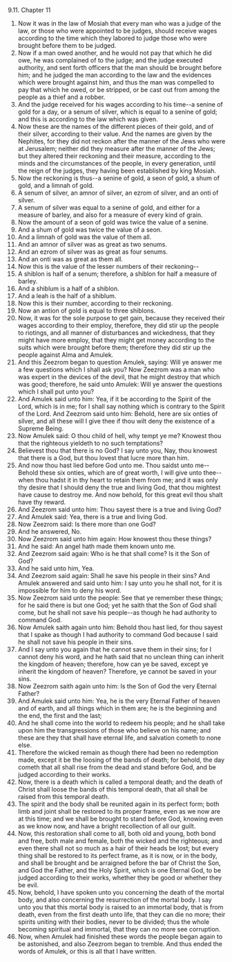 9.11. Chapter 11
1. Now it was in the law of Mosiah that every man who was a judge of the law, or those who were appointed to be judges, should receive wages according to the time which they labored to judge those who were brought before them to be judged.
2. Now if a man owed another, and he would not pay that which he did owe, he was complained of to the judge; and the judge executed authority, and sent forth officers that the man should be brought before him; and he judged the man according to the law and the evidences which were brought against him, and thus the man was compelled to pay that which he owed, or be stripped, or be cast out from among the people as a thief and a robber.
3. And the judge received for his wages according to his time--a senine of gold for a day, or a senum of silver, which is equal to a senine of gold; and this is according to the law which was given.
4. Now these are the names of the different pieces of their gold, and of their silver, according to their value. And the names are given by the Nephites, for they did not reckon after the manner of the Jews who were at Jerusalem; neither did they measure after the manner of the Jews; but they altered their reckoning and their measure, according to the minds and the circumstances of the people, in every generation, until the reign of the judges, they having been established by king Mosiah.
5. Now the reckoning is thus--a senine of gold, a seon of gold, a shum of gold, and a limnah of gold.
6. A senum of silver, an amnor of silver, an ezrom of silver, and an onti of silver.
7. A senum of silver was equal to a senine of gold, and either for a measure of barley, and also for a measure of every kind of grain.
8. Now the amount of a seon of gold was twice the value of a senine.
9. And a shum of gold was twice the value of a seon.
10. And a limnah of gold was the value of them all.
11. And an amnor of silver was as great as two senums.
12. And an ezrom of silver was as great as four senums.
13. And an onti was as great as them all.
14. Now this is the value of the lesser numbers of their reckoning--
15. A shiblon is half of a senum; therefore, a shiblon for half a measure of barley.
16. And a shiblum is a half of a shiblon.
17. And a leah is the half of a shiblum.
18. Now this is their number, according to their reckoning.
19. Now an antion of gold is equal to three shiblons.
20. Now, it was for the sole purpose to get gain, because they received their wages according to their employ, therefore, they did stir up the people to riotings, and all manner of disturbances and wickedness, that they might have more employ, that they might get money according to the suits which were brought before them; therefore they did stir up the people against Alma and Amulek.
21. And this Zeezrom began to question Amulek, saying: Will ye answer me a few questions which I shall ask you? Now Zeezrom was a man who was expert in the devices of the devil, that he might destroy that which was good; therefore, he said unto Amulek: Will ye answer the questions which I shall put unto you?
22. And Amulek said unto him: Yea, if it be according to the Spirit of the Lord, which is in me; for I shall say nothing which is contrary to the Spirit of the Lord. And Zeezrom said unto him: Behold, here are six onties of silver, and all these will I give thee if thou wilt deny the existence of a Supreme Being.
23. Now Amulek said: O thou child of hell, why tempt ye me? Knowest thou that the righteous yieldeth to no such temptations?
24. Believest thou that there is no God? I say unto you, Nay, thou knowest that there is a God, but thou lovest that lucre more than him.
25. And now thou hast lied before God unto me. Thou saidst unto me--Behold these six onties, which are of great worth, I will give unto thee--when thou hadst it in thy heart to retain them from me; and it was only thy desire that I should deny the true and living God, that thou mightest have cause to destroy me. And now behold, for this great evil thou shalt have thy reward.
26. And Zeezrom said unto him: Thou sayest there is a true and living God?
27. And Amulek said: Yea, there is a true and living God.
28. Now Zeezrom said: Is there more than one God?
29. And he answered, No.
30. Now Zeezrom said unto him again: How knowest thou these things?
31. And he said: An angel hath made them known unto me.
32. And Zeezrom said again: Who is he that shall come? Is it the Son of God?
33. And he said unto him, Yea.
34. And Zeezrom said again: Shall he save his people in their sins? And Amulek answered and said unto him: I say unto you he shall not, for it is impossible for him to deny his word.
35. Now Zeezrom said unto the people: See that ye remember these things; for he said there is but one God; yet he saith that the Son of God shall come, but he shall not save his people--as though he had authority to command God.
36. Now Amulek saith again unto him: Behold thou hast lied, for thou sayest that I spake as though I had authority to command God because I said he shall not save his people in their sins.
37. And I say unto you again that he cannot save them in their sins; for I cannot deny his word, and he hath said that no unclean thing can inherit the kingdom of heaven; therefore, how can ye be saved, except ye inherit the kingdom of heaven? Therefore, ye cannot be saved in your sins.
38. Now Zeezrom saith again unto him: Is the Son of God the very Eternal Father?
39. And Amulek said unto him: Yea, he is the very Eternal Father of heaven and of earth, and all things which in them are; he is the beginning and the end, the first and the last;
40. And he shall come into the world to redeem his people; and he shall take upon him the transgressions of those who believe on his name; and these are they that shall have eternal life, and salvation cometh to none else.
41. Therefore the wicked remain as though there had been no redemption made, except it be the loosing of the bands of death; for behold, the day cometh that all shall rise from the dead and stand before God, and be judged according to their works.
42. Now, there is a death which is called a temporal death; and the death of Christ shall loose the bands of this temporal death, that all shall be raised from this temporal death.
43. The spirit and the body shall be reunited again in its perfect form; both limb and joint shall be restored to its proper frame, even as we now are at this time; and we shall be brought to stand before God, knowing even as we know now, and have a bright recollection of all our guilt.
44. Now, this restoration shall come to all, both old and young, both bond and free, both male and female, both the wicked and the righteous; and even there shall not so much as a hair of their heads be lost; but every thing shall be restored to its perfect frame, as it is now, or in the body, and shall be brought and be arraigned before the bar of Christ the Son, and God the Father, and the Holy Spirit, which is one Eternal God, to be judged according to their works, whether they be good or whether they be evil.
45. Now, behold, I have spoken unto you concerning the death of the mortal body, and also concerning the resurrection of the mortal body. I say unto you that this mortal body is raised to an immortal body, that is from death, even from the first death unto life, that they can die no more; their spirits uniting with their bodies, never to be divided; thus the whole becoming spiritual and immortal, that they can no more see corruption.
46. Now, when Amulek had finished these words the people began again to be astonished, and also Zeezrom began to tremble. And thus ended the words of Amulek, or this is all that I have written.

